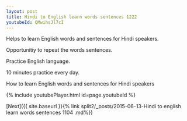 ```yaml
---
layout: post
title: Hindi to English learn words sentences 1222 
youtubeId: QMwihsJl7cI
---
```

 
 
Helps to learn English words and sentences for Hindi speakers.

Opportunitiy to repeat the words sentences. 

Practice English language. 
 
10 minutes practice every day. 
 
How to learn English words and sentences for Hindi speakers 
 
{% include youtubePlayer.html id=page.youtubeId %}
 
 
[Next]({{ site.baseurl }}{% link  split2/_posts/2015-06-13-Hindi to english learn words sentences 1104 .md%})
 
